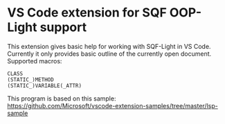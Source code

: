 # VS Code extension for SQF OOP-Light support

This extension gives basic help for working with SQF-Light in VS Code.
Currently it only provides basic outline of the currently open document.
Supported macros:
```
CLASS
(STATIC_)METHOD
(STATIC_)VARIABLE(_ATTR)
```

This program is based on this sample: https://github.com/Microsoft/vscode-extension-samples/tree/master/lsp-sample
